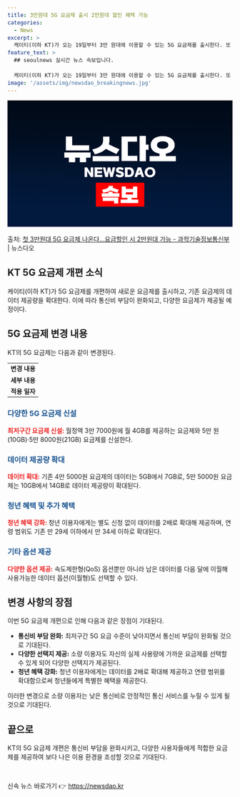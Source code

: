```yaml
---
title: 3만원대 5G 요금제 출시 2만원대 할인 혜택 가능
categories:
  - News
excerpt: >
  케이티(이하 KT)가 오는 19일부터 3만 원대에 이용할 수 있는 5G 요금제를 출시한다. 또 기존 요금제의…
feature_text: >
  ## seoulnews 실시간 뉴스 속보입니다.

  케이티(이하 KT)가 오는 19일부터 3만 원대에 이용할 수 있는 5G 요금제를 출시한다. 또 기존 요금제의…
image: '/assets/img/newsdao_breakingnews.jpg'
---
```


![뉴스다오 속보](/assets/img/newsdao_breakingnews.jpg)

<p>출처: <a href="https://newsdao.kr/3024" rel="dofollow">첫 3만원대 5G 요금제 나온다…요금할인 시 2만원대 가능  - 과학기술정보통신부</a> | 뉴스다오</p>

<h2 data-ke-size="size26">KT 5G 요금제 개편 소식</h2>
<p data-ke-size="size16">케이티(이하 KT)가 5G 요금제를 개편하여 새로운 요금제를 출시하고, 기존 요금제의 데이터 제공량을 확대한다. 이에 따라 통신비 부담이 완화되고, 다양한 요금제가 제공될 예정이다.</p>

<h2 data-ke-size="size24">5G 요금제 변경 내용</h2>
<p data-ke-size="size16">KT의 5G 요금제는 다음과 같이 변경된다.</p>

<table>
	<tr>
		<td style="text-align: center; height: 17px;"><b>변경 내용</b></td>
	</tr>
	<tr>
		<td style="text-align: center; height: 17px;"><b>세부 내용</b></td>
	</tr>
	<tr>
		<td style="text-align: center; height: 17px;"><b>적용 일자</b></td>
	</tr>
</table>

<h3><b><span style="color: #1a5490;">다양한 5G 요금제 신설</span></b></h3>
<p data-ke-size="size16"><b><span style="color: #ee2323;">최저구간 요금제 신설: </span></b>월정액 3만 7000원에 월 4GB를 제공하는 요금제와 5만 원(10GB)·5만 8000원(21GB) 요금제를 신설한다.</p>

<h3><b><span style="color: #1a5490;">데이터 제공량 확대</span></b></h3>
<p data-ke-size="size16"><b><span style="color: #ee2323;">데이터 확대:</span></b> 기존 4만 5000원 요금제의 데이터는 5GB에서 7GB로, 5만 5000원 요금제는 10GB에서 14GB로 데이터 제공량이 확대된다.</p>

<h3><b><span style="color: #1a5490;">청년 혜택 및 추가 혜택</span></b></h3>
<p data-ke-size="size16"><b><span style="color: #ee2323;">청년 혜택 강화: </span></b>청년 이용자에게는 별도 신청 없이 데이터를 2배로 확대해 제공하며, 연령 범위도 기존 만 29세 이하에서 만 34세 이하로 확대된다.</p>

<h3><b><span style="color: #1a5490;">기타 옵션 제공</span></b></h3>
<p data-ke-size="size16"><b><span style="color: #ee2323;">다양한 옵션 제공:</span></b> 속도제한형(QoS) 옵션뿐만 아니라 남은 데이터를 다음 달에 이월해 사용가능한 데이터 옵션(이월형)도 선택할 수 있다.</p>

<h2 data-ke-size="size24">변경 사항의 장점</h2>
<p data-ke-size="size16">이번 5G 요금제 개편으로 인해 다음과 같은 장점이 기대된다.</p>

<ul>
	<li><b>통신비 부담 완화:</b> 최저구간 5G 요금 수준이 낮아지면서 통신비 부담이 완화될 것으로 기대된다.</li>
	<li><b>다양한 선택지 제공:</b> 소량 이용자도 자신의 실제 사용량에 가까운 요금제를 선택할 수 있게 되어 다양한 선택지가 제공된다.</li>
	<li><b>청년 혜택 강화:</b> 청년 이용자에게는 데이터를 2배로 확대해 제공하고 연령 범위를 확대함으로써 청년들에게 특별한 혜택을 제공한다.</li>
</ul>

<p data-ke-size="size16">이러한 변경으로 소량 이용자는 낮은 통신비로 안정적인 통신 서비스를 누릴 수 있게 될 것으로 기대된다.</p>

<h2 data-ke-size="size24">끝으로</h2>
<p data-ke-size="size16">KT의 5G 요금제 개편은 통신비 부담을 완화시키고, 다양한 사용자들에게 적합한 요금제를 제공하여 보다 나은 이용 환경을 조성할 것으로 기대된다.</p>
<p data-ke-size="size16">&nbsp;</p>
 

신속 뉴스 바로가기 👉 <a href="https://newsdao.kr" rel="dofollow">https://newsdao.kr</a>


